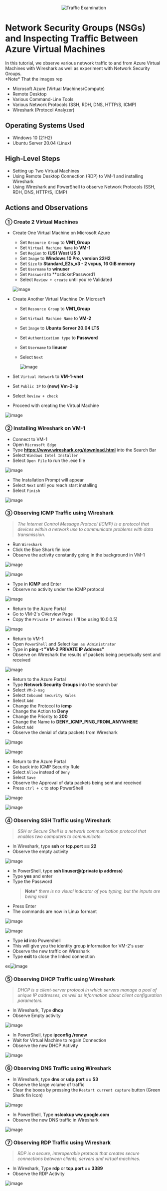 <p align="center">
<img src="https://i.imgur.com/Ua7udoS.png" alt="Traffic Examination"/>
</p>

<h1>Network Security Groups (NSGs) and Inspecting Traffic Between Azure Virtual Machines</h1>
In this tutorial, we observe various network traffic to and from Azure Virtual Machines with Wireshark as well as experiment with Network Security Groups. <br />
*Note* That the images rep

- Microsoft Azure (Virtual Machines/Compute)
- Remote Desktop
- Various Command-Line Tools
- Various Network Protocols (SSH, RDH, DNS, HTTP/S, ICMP)
- Wireshark (Protocol Analyzer)

<h2>Operating Systems Used </h2>

- Windows 10 (21H2)
- Ubuntu Server 20.04 (Linux)

<h2>High-Level Steps</h2>

- Setting up Two Virtual Machines
- Using Remote Desktop Connection (RDP) to VM-1 and installing Wireshark
- Using Wireshark and PowerShell to observe Network Protocols (SSH, RDH, DNS, HTTP/S, ICMP)

<h2>Actions and Observations</h2>

<h3>&#9312 Create 2 Virtual Machines</h3>

- Create One Virtual Machine on Microsoft Azure
    - Set `Resource Group` to **VM1_Group**
    - Set `Virtual Machine Name` to **VM-1**
    - Set `Region` to **(US) West US 3**
    - Set `Image` to **Windows 10 Pro, version 22H2**
    - Set `Size` to **Standard_E2s_v3 - 2 vcpus, 16 GiB memory**
    - Set `Username` to **winuser**
    - Set `Password` to **osticketPassword1
    - Select `Review + create` until you're Validated
 
     ![image](https://github.com/CarlosAlvarado0718/Network-Protocols/assets/140138198/1e7f94f9-d602-408c-817d-6faed271bc85)


- Create Another Virtual Machine On Microsoft
     - Set `Resource Group` to **VM1_Group**
     - Set `Virtual Machine Name` to **VM-2**
     - Set `Image` to **Ubuntu Server 20.04 LTS**
     - Set `Authentication type` to **Password**
     - Set `Username` to **linuser**
     - Select `Next`
 
       ![image](https://github.com/CarlosAlvarado0718/Network-Protocols/assets/140138198/13ebcb28-8a94-463a-9d22-edc859614c39)

- Set `Virtual Network` to **VM-1-vnet**
- Set `Public IP` to **(new) Vm-2-ip**
- Select `Review + check`
- Proceed with creating the Virtual Machine

![image](https://github.com/CarlosAlvarado0718/Network-Protocols/assets/140138198/a0db3cf6-8ff0-4d34-9091-fba65792f1a6)

<h3>&#9313 Installing Wireshark on VM-1</h3>

- Connect to VM-1
- Open `Microsoft Edge`
- Type **https://www.wireshark.org/download.html** into the Search Bar
- Select `Windows Intel Installer`
- Select `Open File` to run the .exe file

![image](https://github.com/CarlosAlvarado0718/Network-Protocols/assets/140138198/6fcb0a87-2879-442d-8d29-9780e9d5bdd8)

- The Installation Prompt will appear
- Select `Next` until you reach start installing
- Select `Finish`

![image](https://github.com/CarlosAlvarado0718/Network-Protocols/assets/140138198/dccde23c-29b7-4941-82b6-952293f2d1d8)

<h3>&#9314 Observing ICMP Traffic using Wireshark</h3>

>_The Internet Control Message Protocol (ICMP) is a protocol that devices within a network use to communicate problems with data transmission._

- Run `Wireshark`
- Click the Blue Shark fin icon
- Observe the activity constantly going in the background in VM-1

![image](https://github.com/CarlosAlvarado0718/Network-Protocols/assets/140138198/4c8c980a-f48a-4b54-b596-1f0a08c2a3f8)

![image](https://github.com/CarlosAlvarado0718/Network-Protocols/assets/140138198/e2829eb8-963a-4eaa-af5f-011dd614dc5b)

- Type in **ICMP** and Enter
- Observe no activity under the ICMP protocol

![image](https://github.com/CarlosAlvarado0718/Network-Protocols/assets/140138198/25cc4df6-8c95-4e76-ba15-86d368756f60)

- Return to the Azure Portal
- Go to VM-2's OVerview Page
- Copy the `Private IP Address` (I'll be using 10.0.0.5)

![image](https://github.com/CarlosAlvarado0718/Network-Protocols/assets/140138198/b9ca634f-1003-4577-84a1-b9f9d0ee9e98)

- Return to VM-1
- Open `PowerShell` and Select `Run as Administrator`
- Type in **ping -t "VM-2 PRIVATE IP Address"**
- Observe on Wireshark the results of packets being perpetually sent and received

![image](https://github.com/CarlosAlvarado0718/Network-Protocols/assets/140138198/b495a7dc-5685-458b-ad55-4de4b7703c0e)

- Return to the Azure Portal
- Type **Network Security Groups** into the search bar
- Select `VM-2-nsg`
- Select `Inbound Security Rules`
- Select `Add`
- Change the Protocol to **icmp**
- Change the Action to **Deny**
- Change the Priority to **200**
- Change the Name to **DENY_ICMP_PING_FROM_ANYWHERE**
- Select `Add`
- Observe the denial of data packets from Wireshark

![image](https://github.com/CarlosAlvarado0718/Network-Protocols/assets/140138198/4f734fc7-d4e8-479c-b43e-dda026c6be6e)

![image](https://github.com/CarlosAlvarado0718/Network-Protocols/assets/140138198/a231860e-9f4a-43b2-824c-bc5393f50310)

- Return to the Azure Portal
- Go back into ICMP Security Rule
- Select `Allow` instead of `Deny`
- Select `Save`
- Observe the Approval of data packets being sent and received
- Press `ctrl + c` to stop PowerShell

![image](https://github.com/CarlosAlvarado0718/Network-Protocols/assets/140138198/67d4dcc8-a20d-4036-ab12-023024b7be33)

![image](https://github.com/CarlosAlvarado0718/Network-Protocols/assets/140138198/e45cf4b1-b9d8-479e-a08b-dd553183e23c)

<h3>&#9315 Observing SSH Traffic using Wireshark</h3>

>_SSH or Secure Shell is a network communication protocol that enables two computers to communicate._

- In Wireshark, type **ssh** or **tcp.port == 22**
- Observe the empty activity

![image](https://github.com/CarlosAlvarado0718/Network-Protocols/assets/140138198/f7516ef6-85cc-45d1-aa40-ddba4d3a3360)

- In PowerShell, type **ssh linuser@(private ip address)**
- Type **yes** and enter
- Type the Password
  >**Note***
  >_there is no visual indicator of you typing, but the inputs are being read_
- Press Enter
- The commands are now in Linux formant

![image](https://github.com/CarlosAlvarado0718/Network-Protocols/assets/140138198/233e2d7a-06e0-441f-8999-1dcf5cb1d22a)

![image](https://github.com/CarlosAlvarado0718/Network-Protocols/assets/140138198/e886b7c0-8d42-40a5-926c-18e90d5f088d)

- Type **id** into Powershell
- This will give you the identity group information for VM-2's user
- Observe the new traffic on Wireshark
- Type **exit** to close the linked connection

ex![image](https://github.com/CarlosAlvarado0718/Network-Protocols/assets/140138198/683bf38f-7c16-48fb-b00d-c7925cc1d7b9)

<h3>&#9316 Observing DHCP Traffic using Wireshark</h3>

>_DHCP is a client-server protocol in which servers manage a pool of unique IP addresses, as well as information about client configuration parameters._

- In Wireshark, Type **dhcp**
- Observe Empty activity

![image](https://github.com/CarlosAlvarado0718/Network-Protocols/assets/140138198/45d144f7-39b8-4593-a3d7-da855b956674)

- In PowerShell, type **ipconfig /renew**
- Wait for Virtual Machine to regain Connection
- Observe the new DHCP Activity

![image](https://github.com/CarlosAlvarado0718/Network-Protocols/assets/140138198/9c503a66-99d6-425e-81c6-8070342ce4a6)

<h3>&#9317 Observing DNS Traffic using Wireshark</h3>

- In Wireshark, type **dns** or **udp.port == 53**
- Observe the large volume of traffic
- Clear the boxes by pressing the `Restart current capture` button (Green Shark fin Icon)

![image](https://github.com/CarlosAlvarado0718/Network-Protocols/assets/140138198/cb697b04-4ed2-4c3a-ad1e-4ea57462031f)

- In PowerShell, Type **nslookup ww.google.com**
- Observe the new DNS traffic in Wireshark

![image](https://github.com/CarlosAlvarado0718/Network-Protocols/assets/140138198/e632bd41-9ce0-47ba-8c6b-94875c5ce092)

<h3>&#9318 Observing RDP Traffic using Wireshark</h3>

>_RDP is a secure, interoperable protocol that creates secure connections between clients, servers and virtual machines._

- In Wireshark, Type **rdp** or **tcp.port == 3389**
- Observe the RDP Activity

![image](https://github.com/CarlosAlvarado0718/Network-Protocols/assets/140138198/c0f48e92-f8a9-4356-a7d4-67a725671318)
